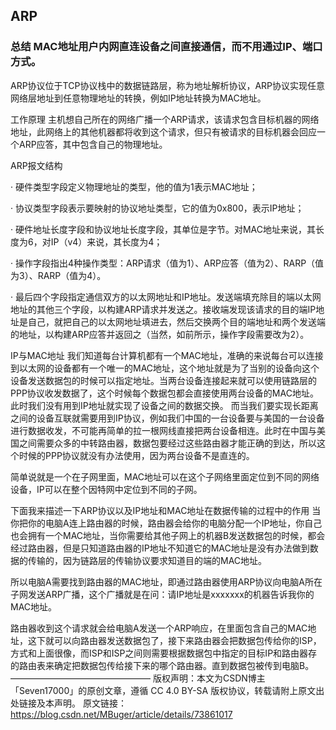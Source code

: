 ## ARP 

### 总结 MAC地址用户内网直连设备之间直接通信，而不用通过IP、端口方式。

ARP协议位于TCP协议栈中的数据链路层，称为地址解析协议，ARP协议实现任意网络层地址到任意物理地址的转换，例如IP地址转换为MAC地址。

工作原理
主机想自己所在的网络广播一个ARP请求，该请求包含目标机器的网络地址，此网络上的其他机器都将收到这个请求，但只有被请求的目标机器会回应一个ARP应答，其中包含自己的物理地址。

ARP报文结构


·
硬件类型字段定义物理地址的类型，他的值为1表示MAC地址；

·
协议类型字段表示要映射的协议地址类型，它的值为0x800，表示IP地址；

·
硬件地址长度字段和协议地址长度字段，其单位是字节。对MAC地址来说，其长度为6，对IP（v4）来说，其长度为4；

·
操作字段指出4种操作类型：ARP请求（值为1）、ARP应答（值为2）、RARP（值为3）、RARP（值为4）。

·
最后四个字段指定通信双方的以太网地址和IP地址。发送端填充除目的端以太网地址的其他三个字段，以构建ARP请求并发送之。接收端发现该请求的目的端IP地址是自己，就把自己的以太网地址填进去，然后交换两个目的端地址和两个发送端的地址，以构建ARP应答并返回之（当然，如前所示，操作字段需要改为2）。

IP与MAC地址
我们知道每台计算机都有一个MAC地址，准确的来说每台可以连接到以太网的设备都有一个唯一的MAC地址，这个地址就是为了当别的设备向这个设备发送数据包的时候可以指定地址。当两台设备连接起来就可以使用链路层的PPP协议收发数据了，这个时候每个数据包都会直接使用两台设备的MAC地址。此时我们没有用到IP地址就实现了设备之间的数据交换。 
而当我们要实现长距离之间的设备互联就需要用到IP协议，例如我们中国的一台设备要与美国的一台设备进行数据收发，不可能再简单的拉一根网线直接把两台设备相连。此时在中国与美国之间需要众多的中转路由器，数据包要经过这些路由器才能正确的到达，所以这个时候的PPP协议就没有办法使用，因为两台设备不是直连的。

简单说就是一个在子网里面，MAC地址可以在这个子网络里面定位到不同的网络设备，IP可以在整个因特网中定位到不同的子网。

下面我来描述一下ARP协议以及IP地址和MAC地址在数据传输的过程中的作用
当你把你的电脑A连上路由器的时候，路由器会给你的电脑分配一个IP地址，你自己也会拥有一个MAC地址，当你需要给其他子网上的机器B发送数据包的时候，都会经过路由器，但是只知道路由器的IP地址不知道它的MAC地址是没有办法做到数据的传输的，因为链路层的传输协议要求知道目的端的MAC地址。

所以电脑A需要找到路由器的MAC地址，即通过路由器使用ARP协议向电脑A所在子网发送ARP广播，这个广播就是在问：请IP地址是xxxxxxx的机器告诉我你的MAC地址。

路由器收到这个请求就会给电脑A发送一个ARP响应，在里面包含自己的MAC地址，这下就可以向路由器发送数据包了，接下来路由器会把数据包传给你的ISP，方式和上面很像，而ISP和ISP之间则需要根据数据包中指定的目标IP和路由器存的路由表来确定把数据包传给接下来的哪个路由器。直到数据包被传到电脑B。
————————————————
版权声明：本文为CSDN博主「Seven17000」的原创文章，遵循 CC 4.0 BY-SA 版权协议，转载请附上原文出处链接及本声明。
原文链接：https://blog.csdn.net/MBuger/article/details/73861017